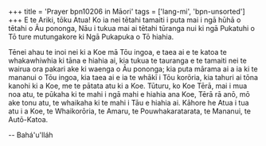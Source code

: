 +++
title = 'Prayer bpn10206 in Māori'
tags = ['lang-mi', 'bpn-unsorted']
+++
E te Ariki, tōku Atua! Ko ia nei tētahi tamaiti i puta mai i ngā hūhā o tētahi o Āu pononga, Nāu i tukua mai ai tētahi tūranga nui ki ngā Pukatuhi o Tō ture mutungakore ki Ngā Pukapuka o Tō hiahia. 

Tēnei ahau te inoi nei ki a Koe mā Tōu ingoa, e taea ai e te katoa te whakawhiwhia ki tāna e hiahia ai, kia tukua te tauranga e te tamaiti nei te wairua ora pakari ake ki waenga o Āu pononga; kia puta mārama ai a ia ki te mananui o Tōu ingoa, kia taea ai e ia te whākī i Tōu korōria, kia tahuri ai tōna kanohi ki a Koe, me te pātata atu ki a Koe. Tūturu, ko Koe Tērā, mai i mua noa atu, te pūkaha ki te mahi i ngā mahi e hiahia ana Koe, Tērā rā anō, mō ake tonu atu, te whaikaha ki te mahi i Tāu e hiahia ai. Kāhore he Atua i tua atu i a Koe, te Whaikorōria, te Amaru, te Pouwhakaratarata, te Mananui, te Autō-Katoa.

-- Bahá'u'lláh
